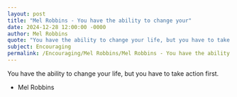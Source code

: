 ```yaml
---
layout: post
title: "Mel Robbins - You have the ability to change your"
date: 2024-12-28 12:00:00 -0000
author: Mel Robbins
quote: "You have the ability to change your life, but you have to take action first."
subject: Encouraging
permalink: /Encouraging/Mel Robbins/Mel Robbins - You have the ability to change your
---
```


You have the ability to change your life, but you have to take action first.

- Mel Robbins
